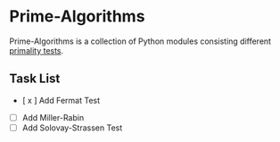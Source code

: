 # Prime-Algorithms
  Prime-Algorithms is a collection of Python modules consisting different [primality tests](https://en.wikipedia.org/wiki/Primality_test). 
## Task List
  - [ x ] Add Fermat Test
  - [ ] Add Miller-Rabin 
  - [ ] Add Solovay-Strassen Test
